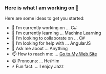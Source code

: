 ### Here is what I am working on 👋


Here are some ideas to get you started:

- 🔭 I’m currently working on ... C#
- 🌱 I’m currently learning ... Machine Learning
- 👯 I’m looking to collaborate on ... C#
- 🤔 I’m looking for help with ... AngularJS
- 💬 Ask me about ... Anything
- 📫 How to reach me: ... [Go to My Web Site](https://robert.simiyu.me)
- 😄 Pronouns: ... He/Him
- ⚡ Fun fact: ... I enjoy Jazz

